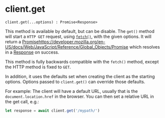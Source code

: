 # client.get

```
client.get(...options) : Promise<Response>
```

This method is available by default, but can be disable. The `get()` method will start a `HTTP GET` request, using [`fetch()`](https://developer.mozilla.org/en-US/docs/Web/API/fetch), with the given options. It will return a [Promise]()https://developer.mozilla.org/en-US/docs/Web/JavaScript/Reference/Global_Objects/Promise which resolves in a [Response](../response/README.md) on success.

This method is fully backwards compatible with the `fetch()` method, except the HTTP method is fixed to `GET`.

In addition, it uses the defaults set when creating the client as the starting options. Options passed to `client.get()` can override those defaults.

For example: The client will have a default URL, usually that is the `document.location.href` in the browser. You can then set a relative URL in the get call, e.g.:

```javascript
let response = await client.get('/mypath/')
```
